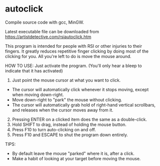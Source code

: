 # autoclick

Compile source code with gcc, MinGW.

Latest executable file can be downloaded from
https://artistdetective.com/rsiautoclick.htm

This program is intended for people with RSI or other injuries to their fingers. 
It greatly reduces repetitive finger clicking by doing most of the clicking for you. 
All you're left to do is move the mouse around.

HOW TO USE:
Just activate the program. (You'll only hear a bleep to indicate that it has activated)
1. Just point the mouse cursor at what you want to click. 
 - The cursor will automatically click whenever it stops moving, except when moving down-right.
 - Move down-right to "park" the mouse without clicking.
 - The cursor will automatically grab hold of right-hand vertical scrollbars, and releases when the cursor moves away from it.
2. Pressing ENTER on a clicked item does the same as a double-click.
3. Hold SHIFT to drag, instead of holding the mouse button.
4. Press F10 to turn auto-clicking on and off.
5. Press F10 and ESCAPE to shut the program down entirely.

TIPS:
- By default leave the mouse "parked" where it is, after a click.
- Make a habit of looking at your target before moving the mouse. 
